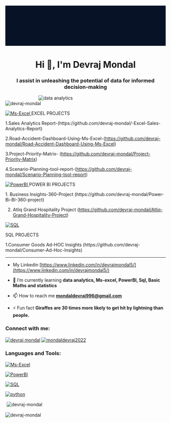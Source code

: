 ![logo](https://github.com/devraj-mondal/devraj-mondal/blob/main/Your%20paragraph%20text.gif)
<h1 align="center">Hi 👋, I'm Devraj Mondal</h1>
<h3 align="center">I assist in unleashing the potential of data for informed decision-making</h3>
<img align="right"alt="data analytics"width="400"src="https://miro.medium.com/v2/resize:fit:960/1*cx7xObzA-o4lFUl_sGn5Bw.gif"


<p align="left"> <img src="https://komarev.com/ghpvc/?username=devraj-mondal&label=Profile%20views&color=0e75b6&style=flat" alt="devraj-mondal" /> </p>

<p align="left"> <a href="https://www.microsoft.com/en/microsoft-365/excel?market=af" target="_blank" rel="noreferrer"> <img src="https://cdn.dribbble.com/users/489311/screenshots/6691380/excel-icons-animation.gif" alt="Ms-Excel" width="40" height="40"/> </a> EXCEL PROJECTS</p>
1.Sales Analytics Report-(https://github.com/devraj-mondal/-Excel-Sales-Analytics-Report)

 2.Road-Accident-Dashboard-Using-Ms-Excel-(https://github.com/devraj-mondal/Road-Accident-Dashboard-Using-Ms-Excel)

 3.Project-Priority-Matrix- (https://github.com/devraj-mondal/Project-Priority-Matrix)
 
 4.Scenario-Planning-tool-report-(https://github.com/devraj-mondal/Scenario-Planning-tool-report)
 
 
 <p align="left"> <a href="https://app.powerbi.com/singleSignOn?ru=https%3A%2F%2Fapp.powerbi.com%2F%3FnoSignUpCheck%3D1" target="_blank" rel="noreferrer"> <img src="https://i.pinimg.com/originals/31/6c/eb/316ceb2b81248f951926e806ecb6e8a9.gif" alt="PowerBI" width="40" height="40"/> </a>POWER BI PROJECTS </p> 
 1. Business Insights-360-Project
 (https://github.com/devraj-mondal/Power-Bi-BI-360-project)


 2. Atliq Grand Hospitality Project
(https://github.com/devraj-mondal/Atliq-Grand-Hospitality-Project)

<p align="left"> <a href="https://app.powerbi.com/singleSignOn?ru=https%3A%2F%2Fapp.SQL.com%2F%3FnoSignUpCheck%3D1" target="_blank" rel="noreferrer"> <p align="left"> <a href="https://www.mysql.com/" target="_blank" rel="noreferrer"> <img src="https://miro.medium.com/v2/resize:fit:1400/0*eJFj0s7wgJVW030Q.gif" alt="SQL" width="40" height="40"/> </a> </p> </a>SQL PROJECTS </p> 
1.Consumer Goods Ad-HOC Insights
(https://github.com/devraj-mondal/Consumer-Ad-Hoc-Insights)

--------------------------------------------------------------------------------------------------------------------------------------------------------------------------------------------------------------- 
- My Linkedin [https://www.linkedin.com/in/devrajmondal5/](https://www.linkedin.com/in/devrajmondal5/)

- 🌱 I’m currently learning **data analytics, Ms-excel, PowerBI, Sql, Basic Maths and statistics**

- 📫 How to reach me **mondaldevraj996@gmail.com**

- ⚡ Fun fact **Giraffes are 30 times more likely to get hit by lightning than people.**

<h3 align="left">Connect with me:</h3>
<p align="left">
<a href="https://linkedin.com/in/devraj mondal" target="blank"><img align="center" src="https://raw.githubusercontent.com/rahuldkjain/github-profile-readme-generator/master/src/images/icons/Social/linked-in-alt.svg" alt="devraj mondal" height="30" width="40" /></a>
<a href="https://instagram.com/mondaldevraj2022" target="blank"><img align="center" src="https://raw.githubusercontent.com/rahuldkjain/github-profile-readme-generator/master/src/images/icons/Social/instagram.svg" alt="mondaldevraj2022" height="30" width="40" /></a>
</p>

<h3 align="left">Languages and Tools:</h3>

<p align="left"> <a href="https://www.microsoft.com/en/microsoft-365/excel?market=af" target="_blank" rel="noreferrer"> <img src="https://cdn.dribbble.com/users/489311/screenshots/6691380/excel-icons-animation.gif" alt="Ms-Excel" width="40" height="40"/> </a> </p>

<p align="left"> <a href="https://app.powerbi.com/singleSignOn?ru=https%3A%2F%2Fapp.powerbi.com%2F%3FnoSignUpCheck%3D1" target="_blank" rel="noreferrer"> <img src="https://i.pinimg.com/originals/31/6c/eb/316ceb2b81248f951926e806ecb6e8a9.gif" alt="PowerBI" width="40" height="40"/> </a> </p>

<p align="left"> <a href="https://www.mysql.com/" target="_blank" rel="noreferrer"> <img src="https://miro.medium.com/v2/resize:fit:1400/0*eJFj0s7wgJVW030Q.gif" alt="SQL" width="40" height="40"/> </a> </p>

<p align="left"> <a href="https://www.python.org" target="_blank" rel="noreferrer"> <img src="https://www.newus.in/static/media/Core-python-at-newus-Dharmsala.0fc3b7c72cdea81baba4.gif" alt="python" width="40" height="40"/> </a> </p>



<p>&nbsp;<img align="center" src="https://github-readme-stats.vercel.app/api?username=devraj-mondal&show_icons=true&locale=en" alt="devraj-mondal" /></p>

<p><img align="center" src="https://github-readme-streak-stats.herokuapp.com/?user=devraj-mondal&" alt="devraj-mondal" /></p>













































